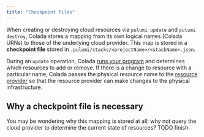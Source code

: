 ```yaml
---
title: "Checkpoint files"
---
```


When creating or destroying cloud resources via `pulumi update` and `pulumi destroy`, Colada stores a mapping from its own logical names (Colada URNs) to those of the underlying cloud provider. This map is stored in a **checkpoint file** stored in `.pulumi/stacks/<projectName>/<stackName>.json`. 

During an `update` operation, Colada [runs your program](./programming-model.html) and determines which resources to add or remove. If there is a change to resource with a particular name, Colada passes the physical resource name to the [resource provider](./providers.html) so that the resource provider can make changes to the physical infrastructure.  

## Why a checkpoint file is necessary

You may be wondering why this mapping is stored at all; why not query the cloud provider to determine the current state of resources? TODO finish.
